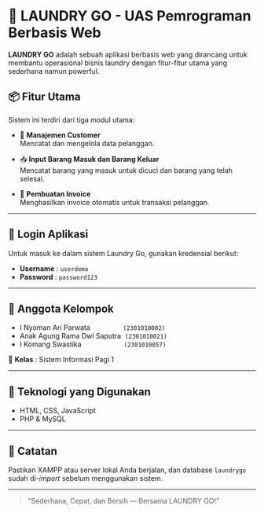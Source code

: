 # 🧺 LAUNDRY GO - UAS Pemrograman Berbasis Web

**LAUNDRY GO** adalah sebuah aplikasi berbasis web yang dirancang untuk membantu operasional bisnis laundry dengan fitur-fitur utama yang sederhana namun powerful.

## 📦 Fitur Utama
Sistem ini terdiri dari tiga modul utama:
- 👤 **Manajemen Customer**  
  Mencatat dan mengelola data pelanggan.
  
- 📥 **Input Barang Masuk dan Barang Keluar**  
  Mencatat barang yang masuk untuk dicuci dan barang yang telah selesai.
  
- 🧾 **Pembuatan Invoice**  
  Menghasilkan invoice otomatis untuk transaksi pelanggan.

---

## 🔐 Login Aplikasi
Untuk masuk ke dalam sistem Laundry Go, gunakan kredensial berikut:

- **Username** : `userdemo`  
- **Password** : `password123`

---

## 👥 Anggota Kelompok
- I Nyoman Ari Parwata &nbsp;&nbsp;&nbsp;&nbsp;&nbsp;&nbsp;&nbsp;&nbsp;&nbsp;&nbsp;&nbsp;&nbsp;&nbsp;&nbsp;&nbsp;&nbsp;`(2301010002)`  
- Anak Agung Rama Dwi Saputra &nbsp;`(2301010021)`  
- I Komang Swastika &nbsp;&nbsp;&nbsp;&nbsp;&nbsp;&nbsp;&nbsp;&nbsp;&nbsp;&nbsp;&nbsp;&nbsp;&nbsp;&nbsp;&nbsp;&nbsp;&nbsp;&nbsp;&nbsp;&nbsp;&nbsp;`(2301010057)`

📘 **Kelas** : Sistem Informasi Pagi 1

---

## 🚀 Teknologi yang Digunakan
- HTML, CSS, JavaScript
- PHP & MySQL

---

## 📎 Catatan
Pastikan XAMPP atau server lokal Anda berjalan, dan database `laundrygo` sudah di-*import* sebelum menggunakan sistem.

---

> "Sederhana, Cepat, dan Bersih — Bersama LAUNDRY GO!"
